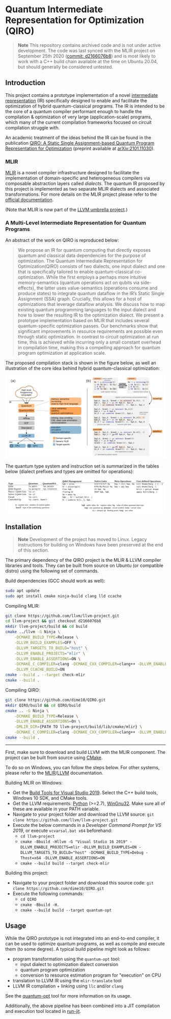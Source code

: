 # Quantum Intermediate Representation for Optimization (QIRO)

> **Note**
> This repository contains archived code and is not under active development.
> The code was last synced with the MLIR project on September 25th 2020 ([commit: d2166076b8](https://github.com/llvm/llvm-project/tree/d2166076b882e38becf3657ea830ffd2b6a5695e)) and is most likely to work with a C++ build chain available at the time on Ubuntu 20.04, but should generally be considered untested.


## Introduction

This project contains a prototype implementation of a novel [intermediate representation](https://en.wikipedia.org/wiki/Intermediate_representation) (IR) specifically designed to enable and facilitate the optimization of hybrid quantum-classical programs. The IR is intended to be the core of a quantum compiler performant enough to handle the compilation & optimization of very large (application-scale) programs, which many of the current compilation frameworks focused on circuit compilation struggle with.

An academic treatment of the ideas behind the IR can be found in the publication [QIRO: A Static Single Assignment-based Quantum Program Representation for Optimization](https://doi.org/10.1145/3491247) (preprint available at [arXiv:2101.11030](https://arxiv.org/abs/2101.11030)).

### MLIR

[MLIR](https://doi.org/10.1109/CGO51591.2021.9370308) is a novel compiler infrastructure designed to facilitate the implementation of domain-specific and heterogeneous compilers via composable abstraction layers called *dialects*.
The quantum IR proposed by this project is implemented as two separate MLIR dialects and associated transformations.
For more details on the MLIR project please refer to the [official documentation](https://mlir.llvm.org/docs).

(Note that MLIR is now part of the [LLVM umbrella project](https://llvm.org/).)


### A Multi-Level Intermediate Representation for Quantum Programs

An abstract of the work on QIRO is reproduced below:

> We propose an IR for quantum computing that directly exposes quantum and classical data dependencies for the purpose of optimization.
> The Quantum Intermediate Representation for Optimization(QIRO) consists of two dialects, one input dialect and one that is specifically tailored to enable quantum-classical co-optimization.
> While the first employs a perhaps more intuitive memory-semantics (quantum operations act on qubits via side-effects), the latter uses value-semantics (operations consume and produce states) to integrate quantum dataflow in the IR’s Static Single Assignment (SSA) graph.
> Crucially, this allows for a host of optimizations that leverage dataflow analysis.
> We discuss how to map existing quantum programming languages to the input dialect and how to lower the resulting IR to the optimization dialect.
> We present a prototype implementation based on MLIR that includes several quantum-specific optimization passes.
> Our benchmarks show that significant improvements in resource requirements are possible even through static optimization.
> In contrast to circuit optimization at run time, this is achieved while incurring only a small constant overhead in compilation time, making this a compelling approach for quantum program optimization at application scale.

The proposed compilation stack is shown in the figure below, as well an illustration of the core idea behind hybrid quantum-classical optimization:

![](fig/CompilationStack.png)

The quantum type system and instruction set is summarized in the tables below (dialect prefixes and types are omitted for operations):

![](fig/Types_Operations.png)


## Installation

> **Note**
> Development of the project has moved to Linux.
> Legacy instructions for building on Windows have been preserved at the end of this section.

The primary dependency of the QIRO project is the MLIR & LLVM compiler libraries and tools.
They can be built from source on Ubuntu (or compatible distro) using the following set of commands.

Build dependencies (GCC should work as well):

```bash
sudo apt update
sudo apt install cmake ninja-build clang lld ccache
```

Compiling MLIR:

```bash
git clone https://github.com/llvm/llvm-project.git
cd llvm-project && git checkout d2166076b8
mkdir llvm-project/build && cd build
cmake ../llvm -G Ninja \
    -DCMAKE_BUILD_TYPE=Release \
    -DLLVM_BUILD_EXAMPLES=OFF \
    -DLLVM_TARGETS_TO_BUILD="host" \
    -DLLVM_ENABLE_PROJECTS="mlir" \
    -DLLVM_ENABLE_ASSERTIONS=ON \
    -DCMAKE_C_COMPILER=clang -DCMAKE_CXX_COMPILER=clang++ -DLLVM_ENABLE_LLD=ON \
    -DLLVM_CCACHE_BUILD=ON
cmake --build . --target check-mlir
cmake --build .
```

Compiling QIRO:

```bash
git clone https://github.com/dime10/QIRO.git
mkdir QIRO/build && cd QIRO/build
cmake .. -G Ninja \
    -DCMAKE_BUILD_TYPE=Release \
    -DLLVM_ENABLE_ASSERTIONS=On \
    -DMLIR_DIR={PATH TO llvm-project/build/lib/cmake/mlir} \
    -DCMAKE_C_COMPILER=clang -DCMAKE_CXX_COMPILER=clang++ -DLLVM_ENABLE_LLD=ON
cmake --build .
```

---

First, make sure to download and build LLVM with the MLIR component. The project can be built from source using [CMake](https://cmake.org/).

To do so on Windows, you can follow the steps below. For other systems, please refer to the [MLIR](https://mlir.llvm.org/getting_started/)/[LLVM](https://llvm.org/docs/GettingStarted.html) documentation.

Building MLIR on Windows:
* Get the [Build Tools for Visual Studio 2019](https://visualstudio.microsoft.com/thank-you-downloading-visual-studio/?sku=BuildTools&rel=16). Select the C++ build tools, Windows 10 SDK, and CMake tools.
* Get the LLVM requirements: [Python](https://www.python.org/downloads/) (>=2.7), [WinGnu32](http://getgnuwin32.sourceforge.net/). Make sure all of these are available in your PATH variable.
* Navigate to your project folder and download the LLVM source: `git clone https://github.com/llvm/llvm-project.git`
* Execute the below commands in a *Developer Command Prompt for VS 2019*, or execute `vcvarsal.bat x64` beforehand:
    * `cd llvm-project`
    * `cmake -Bbuild -Hllvm -G "Visual Studio 16 2019" -DLLVM_ENABLE_PROJECTS=mlir -DLLVM_BUILD_EXAMPLES=ON -DLLVM_TARGETS_TO_BUILD="host" -DCMAKE_BUILD_TYPE=Debug -Thost=x64 -DLLVM_ENABLE_ASSERTIONS=ON`
    * `cmake --build build --target check-mlir`

Building this project:
* Navigate to your project folder and download this source code: `git clone https://github.com/dime10/QIRO.git`
* Execute the following commands:
    * `cd QIRO`
    * `cmake -Bbuild -H.`
    * `cmake --build build --target quantum-opt`


## Usage

While the QIRO prototype is not integrated into an end-to-end compiler, it can be used to optimize quantum programs, as well as compile and execute them (to some degree).
A typical build pipeline might look as follows:

- program transformation using the `quantum-opt` tool:
    - input dialect to optimization dialect conversion
    - quantum program optimization
    - conversion to resource estimation program for "execution" on CPU
- translation to LLVM IR using the `mlir-translate` tool
- LLVM IR compilation + linking using `llc` and/or `clang`

See the [quantum-opt](./quantum-opt/) tool for more information on its usage.

Additionally, the above pipeline has been combined into a JIT compilation and execution tool located in [run-jit](./run-jit/).
